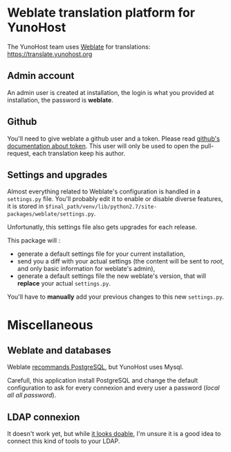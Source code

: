 # Weblate translation platform for YunoHost

The YunoHost team uses [Weblate](https://weblate.org) for translations: https://translate.yunohost.org

## Admin account

An admin user is created at installation, the login is what you provided at installation, the password is **weblate**.

## Github

You'll need to give weblate a github user and a token. Please read [github's documentation about token](https://help.github.com/articles/creating-a-personal-access-token-for-the-command-line/).
This user will only be used to open the pull-request, each translation keep his author.

## Settings and upgrades

Almost everything related to Weblate's configuration is handled in a `settings.py` file.
You'll probably edit it to enable or disable diverse features, it is stored in `$final_path/venv/lib/python2.7/site-packages/weblate/settings.py`.

Unfortunatly, this settings file also gets upgrades for each release.

This package will :

* generate a default settings file for your current installation,
* send you a diff with your actual settings (the content will be sent to *root*, and only basic information for weblate's admin),
* generate a default settings file the new weblate's version, that will **replace** your actual `settings.py`.

You'll have to **manually** add your previous changes to this new `settings.py`.

# Miscellaneous

## Weblate and databases

Weblate [recommands PostgreSQL](https://docs.weblate.org/en/latest/admin/install.html#database-setup-for-weblate), but YunoHost uses Mysql.

Carefull, this application install PostgreSQL and change the default configuration to ask for every connexion and every user a password (*local all all password*).

## LDAP connexion

It doesn't work yet, but while [it looks doable](https://docs.weblate.org/en/latest/admin/auth.html?highlight=LDAP#ldap-authentication), I'm unsure it is a good idea to connect this kind of tools to your LDAP.
